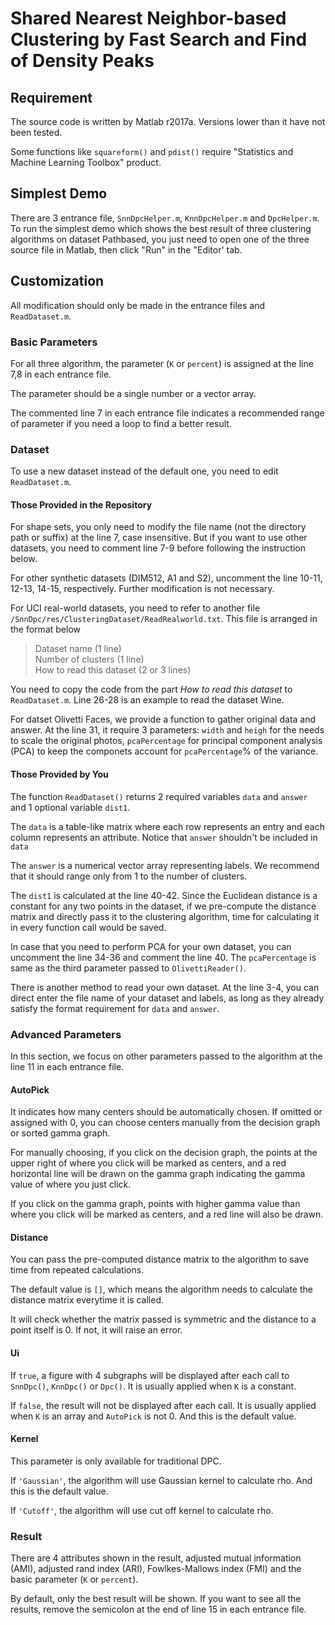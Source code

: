 # Shared Nearest Neighbor-based Clustering by Fast Search and Find of Density Peaks 

## Requirement

The source code is written by Matlab r2017a. Versions lower than it have not been tested.

Some functions like `squareform()` and `pdist()` require "Statistics and Machine Learning Toolbox" product.

## Simplest Demo

There are 3 entrance file, `SnnDpcHelper.m`, `KnnDpcHelper.m` and `DpcHelper.m`.
To run the simplest demo which shows the best result of three clustering algorithms on dataset Pathbased, you just need to open one of the three source file in Matlab, then click "Run" in the "Editor' tab.

## Customization

All modification should only be made in the entrance files and `ReadDataset.m`.

### Basic Parameters

For all three algorithm, the parameter (`K` or `percent`) is assigned at the line 7,8 in each entrance file. 

The parameter should be a single number or a vector array. 

The commented line 7 in each entrance file indicates a recommended range of parameter if you need a loop to find a better result.

### Dataset

To use a new dataset instead of the default one, you need to edit `ReadDataset.m`.

#### Those Provided in the Repository

For shape sets, you only need to modify the file name (not the directory path or suffix) at the line 7, case insensitive. But if you want to use other datasets, you need to comment line 7-9 before following the instruction below.

For other synthetic datasets (DIM512, A1 and S2), uncomment the line 10-11, 12-13, 14-15, respectively. Further modification is not necessary.

For UCI real-world datasets, you need to refer to another file `/SnnDpc/res/ClusteringDataset/ReadRealworld.txt`. This file is arranged in the format below

>Dataset name (1 line)<br/>
>Number of clusters (1 line)<br/>
>How to read this dataset (2 or 3 lines)

You need to copy the code from the part *How to read this dataset* to `ReadDataset.m`. Line 26-28 is an example to read the dataset Wine.

For datset Olivetti Faces, we provide a function to gather original data and answer. At the line 31, it require 3 parameters: `width` and `heigh` for the needs to scale the original photos, `pcaPercentage` for principal component analysis (PCA) to keep the componets account for `pcaPercentage`% of the variance.

#### Those Provided by You

The function `ReadDataset()` returns 2 required variables `data` and `answer` and 1 optional variable `dist1`.

The `data` is a table-like matrix where each row represents an entry and each column represents an attribute. Notice that `answer` shouldn't be included in `data`

The `answer` is a numerical vector array representing labels. We recommend that it should range only from 1 to the number of clusters.

The `dist1` is calculated at the line 40-42. Since the Euclidean distance is a constant for any two points in the dataset, if we pre-compute the distance matrix and directly pass it to the clustering algorithm, time for calculating it in every function call would be saved.

In case that you need to perform PCA for your own dataset, you can uncomment the line 34-36 and comment the line 40. The `pcaPercentage` is same as the third parameter passed to `OlivettiReader()`.

There is another method to read your own dataset. At the line 3-4, you can direct enter the file name of your dataset and labels, as long as they already satisfy the format requirement for `data` and `answer`.

### Advanced Parameters

In this section, we focus on other parameters passed to the algorithm at the line 11 in each entrance file.

#### AutoPick

It indicates how many centers should be automatically chosen. If omitted or assigned with 0, you can choose centers manually from the decision graph or sorted gamma graph.

For manually choosing, if you click on the decision graph, the points at the upper right of where you click will be marked as centers, and a red horizontal line will be drawn on the gamma graph indicating the gamma value of where you just click.

If you click on the gamma graph, points with higher gamma value than where you click will be marked as centers, and a red line will also be drawn.

#### Distance

You can pass the pre-computed distance matrix to the algorithm to save time from repeated calculations. 

The default value is `[]`, which means the algorithm needs to calculate the distance matrix everytime it is called.

It will check whether the matrix passed is symmetric and the distance to a point itself is 0. If not, it will raise an error.

#### Ui

If `true`, a figure with 4 subgraphs will be displayed after each call to `SnnDpc()`, `KnnDpc()` or `Dpc()`. It is usually applied when `K` is a constant.

If `false`, the result will not be displayed after each call. It is usually applied when `K` is an array and `AutoPick` is not 0. And this is the default value.

#### Kernel

This parameter is only available for traditional DPC.

If `'Gaussian'`, the algorithm will use Gaussian kernel to calculate rho. And this is the default value.

If `'Cutoff'`, the algorithm will use cut off kernel to calculate rho.

### Result

There are 4 attributes shown in the result, adjusted mutual information (AMI), adjusted rand index (ARI), Fowlkes-Mallows index (FMI) and the basic parameter (`K` or `percent`).

By default, only the best result will be shown. If you want to see all the results, remove the semicolon at the end of line 15 in each entrance file.

